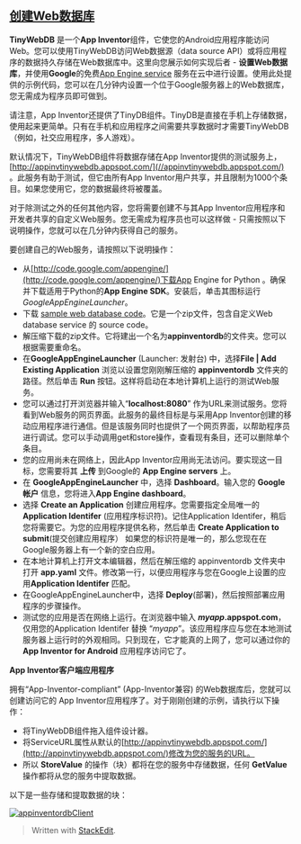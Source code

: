 ## [创建Web数据库](https://appinventorapi.com/program-an-api-python/ "创建Web数据库")

**TinyWebDB** 是一个**App Inventor**组件，它使您的Android应用程序能访问Web。您可以使用TinyWebDB访问Web数据源（data source API）或将应用程序的数据持久存储在Web数据库中。这里向您展示如何实现后者 - **设置Web数据库**，并使用**Google**的免费[App Engine service](https://en.wikipedia.org/wiki/Google_App_Engine) 服务在云中进行设置。使用此处提供的示例代码，您可以在几分钟内设置一个位于Google服务器上的Web数据库，您无需成为程序员即可做到。

请注意，App Inventor还提供了TinyDB组件。TinyDB是直接在手机上存储数据，使用起来更简单。只有在手机和应用程序之间需要共享数据时才需要TinyWebDB（例如，社交应用程序，多人游戏）。

默认情况下，TinyWebDB组件将数据存储在App Inventor提供的测试服务上，[http://appinvtinywebdb.appspot.com/](//appinvtinywebdb.appspot.com/) 。此服务有助于测试，但它由所有App Inventor用户共享，并且限制为1000个条目。如果您使用它，您的数据最终将被覆盖。

对于除测试之外的任何其他内容，您将需要创建不与其App Inventor应用程序和开发者共享的自定义Web服务。您无需成为程序员也可以这样做 - 只需按照以下说明操作，您就可以在几分钟内获得自己的服务。

要创建自己的Web服务，请按照以下说明操作：

-   从[http://code.google.com/appengine/](http://code.google.com/appengine/)下载App Engine for Python 。确保并下载适用于Python的**App Engine SDK**。安装后，单击其图标运行 _GoogleAppEngineLauncher_。
-   下载 [sample web database code](http://sites.google.com/site/appinventor/sample-tinywebdb-services/appinventordb.zip?attredirects=0&d=1)。它是一个zip文件，包含自定义Web database service 的 source code。
-   解压缩下载的zip文件。它将建出一个名为**appinventordb**的文件夹。您可以根据需要重命名。
-   在**GoogleAppEngineLauncher** (Launcher: 发射台) 中，选择**File | Add Existing Application** 浏览以设置您刚刚解压缩的 **appinventordb** 文件夹的路径。然后单击 **Run** 按钮。这样将启动在本地计算机上运行的测试Web服务。
-   您可以通过打开浏览器并输入“__localhost:8080__” 作为URL来测试服务。您将看到Web服务的网页界面。此服务的最终目标是与采用App Inventor创建的移动应用程序进行通信。但是该服务同时也提供了一个网页界面，以帮助程序员进行调试。您可以手动调用get和store操作，查看现有条目，还可以删除单个条目。
-   您的应用尚未在网络上，因此App Inventor应用尚无法访问。要实现这一目标，您需要将其 **上传** 到Google的 **App Engine servers** 上。
-   在 **GoogleAppEngineLauncher** 中，选择 **Dashboard**。输入您的 **Google帐户** 信息，您将进入**App Engine dashboard**。
-   选择 **Create an Application** 创建应用程序。您需要指定全局唯一的**Application Identifer** (应用程序标识符)。记住Application Identifer，稍后您将需要它。为您的应用程序提供名称，然后单击 **Create Application to submit**(提交创建应用程序） 如果您的标识符是唯一的，那么您现在在Google服务器上有一个新的空白应用。
-   在本地计算机上打开文本编辑器，然后在解压缩的 appinventordb 文件夹中打开 __app.yaml__ 文件。修改第一行，以便应用程序与您在Google上设置的应用**Application Identifer** 匹配。
-   在GoogleAppEngineLauncher中，选择 **Deploy**(部署)，然后按照部署应用程序的步骤操作。
-   测试您的应用是否在网络上运行。在浏览器中输入 **_myapp_.appspot.com**，仅用您的Application Identifer 替换 “_myapp_”。该应用程序应与您在本地测试服务器上运行时的外观相同。只到现在，它才能真的上网了，您可以通过你的 **App Inventor for Android** 应用程序访问它了。

**App Inventor客户端应用程序**

拥有“App-Inventor-compliant” (App-Inventor兼容) 的Web数据库后，您就可以创建访问它的 App Inventor应用程序了。对于刚刚创建的示例，请执行以下操作：

-   将TinyWebDB组件拖入组件设计器。
-   将ServiceURL属性从默认的[http://appinvtinywebdb.appspot.com/](http://appinvtinywebdb.appspot.com/)修改为您的服务的URL。
-   所以 **StoreValue** 的操作（块）都将在您的服务中存储数据，任何 **GetValue**操作都将从您的服务中提取数据。

以下是一些存储和提取数据的块：

[![](https://appinventormash.files.wordpress.com/2010/07/appinventordbclient.png?w=468&h=316 "appinventordbClient")](https://appinventormash.files.wordpress.com/2010/07/appinventordbclient.png)


> Written with [StackEdit](https://stackedit.io/).
<!--stackedit_data:
eyJoaXN0b3J5IjpbLTI3NTg4NzM2OSw0MzE2Mjg4NzksLTE5OD
YyMjI3MzAsMTk1Nzk0NTQ1NSwxNzk5MzMxODg5LDczMDk5ODEx
Nl19
-->